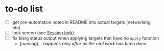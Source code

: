 # to-do list

* [ ] get pre-automation notes in README into actual targets (networking etc)
* [ ] lock screen (see [Session lock](https://wiki.archlinux.org/title/Session_lock))
* [ ] fix blarg status output when applying targets that have no `apply` function
  * _\[running]... happens only after all the real work has been done._
